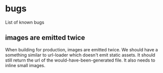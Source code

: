 # bugs

List of known bugs

## images are emitted twice
When building for production, images are emitted twice.
We should have a something similar to url-loader which doesn't emit static assets.
It should still return the url of the would-have-been-generated file.
It also needs to inline small images.
